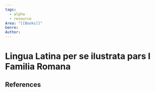 ```yaml
---
tags:
  - alpha
  - resource
Area: "[[Books]]"
Genre:
Author:
---
```

# Lingua Latina per se ilustrata pars I Familia Romana



## References



